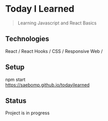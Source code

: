 # Today I Learned
> Learning Javascript and React Basics 
## Technologies
React / React Hooks /  CSS / Responsive Web /
## Setup
npm start<br />
https://saebomp.github.io/todayilearned
## Status
Project is in progress
